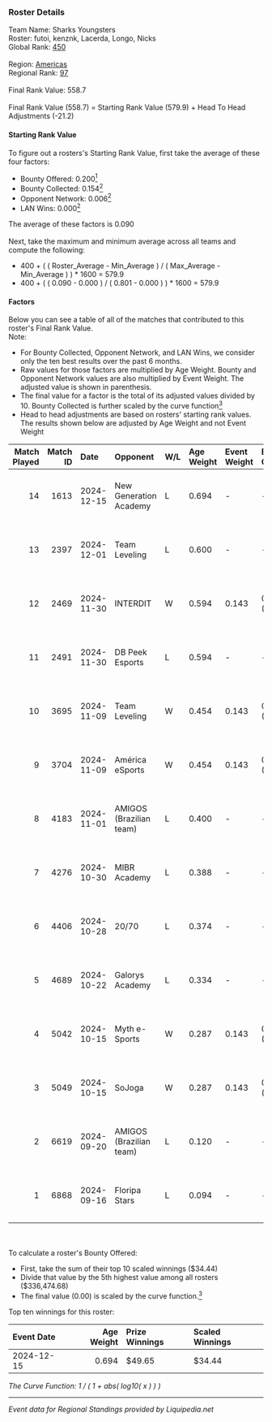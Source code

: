 ### Roster Details<br />
Team Name: Sharks Youngsters<br />
Roster: futoi, kenznk, Lacerda, Longo, Nicks<br />
Global Rank: [450](../standings_global.md)<br />
<br />
Region: [Americas]( ../standings_americas.md)<br />
Regional Rank: [97]( ../standings_americas.md)<br />
<br />
Final Rank Value:  558.7<br />
<br />
Final Rank Value (558.7) = Starting Rank Value (579.9) + Head To Head Adjustments (-21.2)<br />

#### Starting Rank Value<br />
To figure out a rosters's Starting Rank Value, first take the average of these four factors:<br />
- Bounty Offered: 0.200[<sup>1</sup>](#table2)
- Bounty Collected: 0.154[<sup>2</sup>](#table1)
- Opponent Network: 0.006[<sup>2</sup>](#table1)
- LAN Wins: 0.000[<sup>2</sup>](#table1)

The average of these factors is 0.090<br />
<br />
Next, take the maximum and minimum average across all teams and compute the following:<br />
- 400 + ( ( Roster_Average - Min_Average ) / ( Max_Average - Min_Average ) ) * 1600 = 579.9
- 400 + ( ( 0.090 - 0.000 ) / ( 0.801 - 0.000 ) ) * 1600 = 579.9


#### Factors<br />
Below you can see a table of all of the matches that contributed to this roster's Final Rank Value.<br />
Note:<br />

- For Bounty Collected, Opponent Network, and LAN Wins, we consider only the ten best results over the past 6 months.
- Raw values for those factors are multiplied by Age Weight. Bounty and Opponent Network values are also multiplied by Event Weight. The adjusted value is shown in parenthesis.
- The final value for a factor is the total of its adjusted values divided by 10. Bounty Collected is further scaled by the curve function[<sup>3</sup>](#curveFunction)
- Head to head adjustments are based on rosters' starting rank values. The results shown below are adjusted by Age Weight and not Event Weight
<span id="table1"></span><br />


| Match Played | Match ID | Date       | Opponent                | W/L | Age Weight | Event Weight | Bounty Collected | Opponent Network | LAN Wins  | H2H Adj. | Roster                               |
| -: | -: | :- | :- | :- | :- | :- | :- | :- | :- | -: | :- |
|           14 |     1613 | 2024-12-15 | New Generation Academy  | L   | 0.694      | -            | -                | -                | -         |    -9.66 | futoi, kenznk, Lacerda, Longo, Nicks |
|           13 |     2397 | 2024-12-01 | Team Leveling           | L   | 0.600      | -            | -                | -                | -         |   -11.08 | futoi, kenznk, Lacerda, Longo, Nicks |
|           12 |     2469 | 2024-11-30 | INTERDIT                | W   | 0.594      | 0.143        | 0.000 (0.000)    | 0.158 (0.013)    | 0 (0.000) |    10.16 | futoi, kenznk, Lacerda, Longo, Nicks |
|           11 |     2491 | 2024-11-30 | DB Peek Esports         | L   | 0.594      | -            | -                | -                | -         |    -8.31 | futoi, kenznk, Lacerda, Longo, Nicks |
|           10 |     3695 | 2024-11-09 | Team Leveling           | W   | 0.454      | 0.143        | 0.000 (0.000)    | 0.157 (0.010)    | 0 (0.000) |     5.71 | futoi, kenznk, Lacerda, Longo, Nicks |
|            9 |     3704 | 2024-11-09 | América eSports         | W   | 0.454      | 0.143        | 0.000 (0.000)    | 0.429 (0.028)    | 0 (0.000) |     7.42 | futoi, kenznk, Lacerda, Longo, Nicks |
|            8 |     4183 | 2024-11-01 | AMIGOS (Brazilian team) | L   | 0.400      | -            | -                | -                | -         |    -7.43 | futoi, kenznk, Lacerda, Longo, Nicks |
|            7 |     4276 | 2024-10-30 | MIBR Academy            | L   | 0.388      | -            | -                | -                | -         |    -4.26 | futoi, kenznk, Lacerda, Longo, Nicks |
|            6 |     4406 | 2024-10-28 | 20/70                   | L   | 0.374      | -            | -                | -                | -         |    -4.85 | futoi, kenznk, Lacerda, Longo, Nicks |
|            5 |     4689 | 2024-10-22 | Galorys Academy         | L   | 0.334      | -            | -                | -                | -         |    -4.44 | futoi, kenznk, Lacerda, Longo, Nicks |
|            4 |     5042 | 2024-10-15 | Myth e-Sports           | W   | 0.287      | 0.143        | 0.000 (0.000)    | 0.080 (0.003)    | 0 (0.000) |     4.81 | futoi, hug1, kenznk, Longo, Nicks    |
|            3 |     5049 | 2024-10-15 | SoJoga                  | W   | 0.287      | 0.143        | 0.000 (0.000)    | 0.032 (0.001)    | 0 (0.000) |     4.30 | futoi, hug1, kenznk, Longo, Nicks    |
|            2 |     6619 | 2024-09-20 | AMIGOS (Brazilian team) | L   | 0.120      | -            | -                | -                | -         |    -2.37 | futoi, kenznk, Longo, Nicks, Tineu   |
|            1 |     6868 | 2024-09-16 | Floripa Stars           | L   | 0.094      | -            | -                | -                | -         |    -1.16 | futoi, kenznk, Longo, Nicks, Tineu   |

<br />
<span id="table2"></span><br />
To calculate a roster's Bounty Offered:<br />

- First, take the sum of their top 10 scaled winnings ($34.44)
- Divide that value by the 5th highest value among all rosters ($336,474.68)
- The final value (0.00) is scaled by the curve function.[<sup>3</sup>](#curveFunction)

Top ten winnings for this roster:<br />

| Event Date | Age Weight | Prize Winnings | Scaled Winnings |
| :- | -: | :- | :- |
| 2024-12-15 |      0.694 | $49.65         | $34.44          |


<span id="curveFunction"></span>_The Curve Function: 1 / ( 1 + abs( log10( x ) ) )_<br />

---
_Event data for Regional Standings provided by Liquipedia.net_<br />
